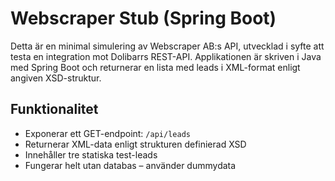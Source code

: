 # Webscraper Stub (Spring Boot)

Detta är en minimal simulering av Webscraper AB:s API, utvecklad i syfte att testa en integration mot Dolibarrs REST-API. Applikationen är skriven i Java med Spring Boot och returnerar en lista med leads i XML-format enligt angiven XSD-struktur.


## Funktionalitet

- Exponerar ett GET-endpoint: `/api/leads`
- Returnerar XML-data enligt strukturen definierad XSD
- Innehåller tre statiska test-leads
- Fungerar helt utan databas – använder dummydata
